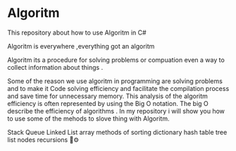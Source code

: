 # Algoritm
This repository about how to use Algoritm in C# 

Algoritm is everywhere ,everything got an algoritm 

Algoritm its a procedure for solving problems or compuation even a way to collect information about things .

Some of the reason we use algoritm in programming are solving problems and to make it Code solving efficiency
and facilitate the compilation process and save time for unnecessary memory.
This analysis of the algoritm efficiency is often represented by using the Big O notation.
The big O describe the efficiency of algorithms .
In my repository i will show you how to use some of the mehods to slove thing with Algoritm.

Stack
Queue
Linked List
array 
methods of sorting 
dictionary 
hash table
tree 
list 
nodes
recursions
🧠⚙️

